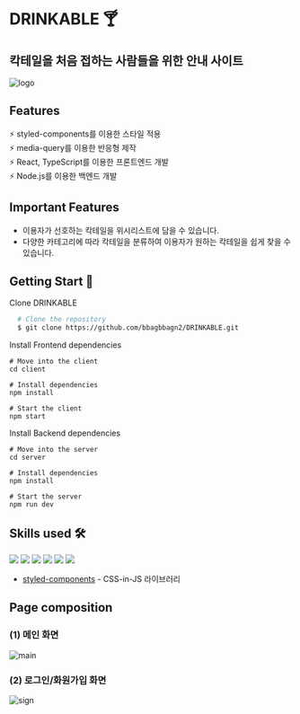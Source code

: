 # DRINKABLE 🍸
## 칵테일을 처음 접하는 사람들을 위한 안내 사이트
![logo](https://github.com/bbagbbagn2/DRINKABLE/assets/89950902/0607f718-d1d0-44b1-b1af-1cfc10e62b28)
## 

## Features
⚡️ styled-components를 이용한 스타일 적용<br/>
⚡️ media-query를 이용한 반응형 제작<br/>
⚡️ React, TypeScript를 이용한 프론트엔드 개발<br/>
⚡️ Node.js를 이용한 백엔드 개발

## Important Features
- 이용자가 선호하는 칵테일을 위시리스트에 담을 수 있습니다.
- 다양한 카테고리에 따라 칵테일을 분류하여 이용자가 원하는 칵테일을 쉽게 찾을 수 있습니다.

## Getting Start 🔧
Clone DRINKABLE
``` bash
  # Clone the repository
  $ git clone https://github.com/bbagbbagn2/DRINKABLE.git
```
Install Frontend dependencies
```
# Move into the client
cd client

# Install dependencies
npm install

# Start the client
npm start
```
Install Backend dependencies
```
# Move into the server
cd server

# Install dependencies
npm install

# Start the server
npm run dev
```

## Skills used 🛠️
<p>
  <img src="https://img.shields.io/badge/React-61DAFB?style=flat-square&logo=React&logoColor=black"/>
  <img src="https://img.shields.io/badge/JavaScript-F7DF1E?style=flat-square&logo=JavaScript&logoColor=black"/>
  <img src="https://img.shields.io/badge/TypeScript-1976D2?style=flat-square&logo=TypeScript&logoColor=white"/>
  <img src="https://img.shields.io/badge/Node.js-3C873A?style=flat-square&logo=Node.js&logoColor=white"/>
  <img src="https://img.shields.io/badge/Express-000000?style=flat-square&logo=Express&logoColor=white"/>
  <img src="https://img.shields.io/badge/MySQL-00758F?style=flat-square&logo=MySQL&logoColor=white"/>
</p>

- [styled-components](https://styled-components.com/) - CSS-in-JS 라이브러리

## Page composition
### (1) 메인 화면
![main](https://github.com/bbagbbagn2/DRINKABLE/assets/89950902/666a193a-e543-44a3-852d-0136d5ff5570)

### (2) 로그인/화원가입 화면
![sign](https://github.com/bbagbbagn2/DRINKABLE/assets/89950902/0868d0cb-7297-4b32-96de-b1ad7fd86602)

